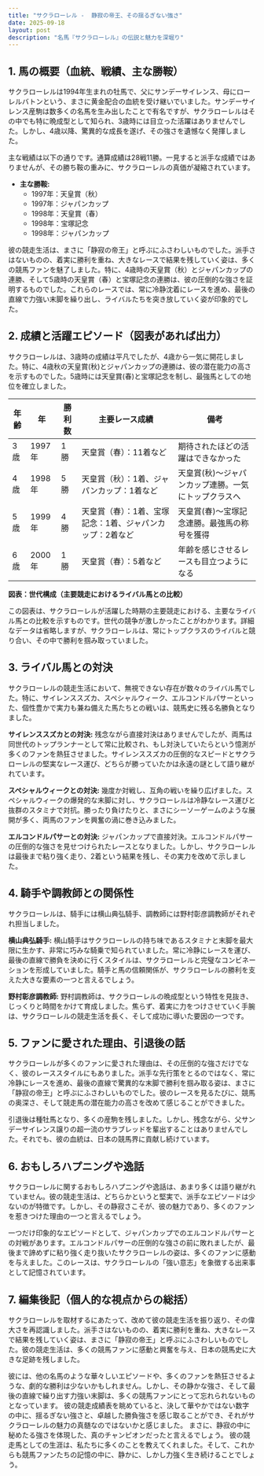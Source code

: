 ```yaml
---
title: "サクラローレル -  静寂の帝王、その揺るぎない強さ"
date: 2025-09-18
layout: post
description: "名馬『サクラローレル』の伝説と魅力を深堀り"
---
```


## 1. 馬の概要（血統、戦績、主な勝鞍）

サクラローレルは1994年生まれの牡馬で、父にサンデーサイレンス、母にローレルバトンという、まさに黄金配合の血統を受け継いでいました。サンデーサイレンス産駒は数多くの名馬を生み出したことで有名ですが、サクラローレルはその中でも特に晩成型として知られ、3歳時には目立った活躍はありませんでした。しかし、4歳以降、驚異的な成長を遂げ、その強さを遺憾なく発揮しました。

主な戦績は以下の通りです。通算成績は28戦11勝。一見すると派手な成績ではありませんが、その勝ち鞍の重みに、サクラローレルの真価が凝縮されています。

* **主な勝鞍:**
    * 1997年：天皇賞（秋）
    * 1997年：ジャパンカップ
    * 1998年：天皇賞（春）
    * 1998年：宝塚記念
    * 1998年：ジャパンカップ


彼の競走生活は、まさに「静寂の帝王」と呼ぶにふさわしいものでした。派手さはないものの、着実に勝利を重ね、大きなレースで結果を残していく姿は、多くの競馬ファンを魅了しました。特に、4歳時の天皇賞（秋）とジャパンカップの連勝、そして5歳時の天皇賞（春）と宝塚記念の連勝は、彼の圧倒的な強さを証明するものでした。これらのレースでは、常に冷静沈着にレースを進め、最後の直線で力強い末脚を繰り出し、ライバルたちを突き放していく姿が印象的でした。


## 2. 成績と活躍エピソード（図表があれば出力）

サクラローレルは、3歳時の成績は平凡でしたが、4歳から一気に開花しました。特に、4歳秋の天皇賞(秋)とジャパンカップの連勝は、彼の潜在能力の高さを示すものでした。5歳時には天皇賞(春)と宝塚記念を制し、最強馬としての地位を確立しました。

| 年齢 | 年 | 勝利数 | 主要レース成績 | 備考 |
|---|---|---|---|---|
| 3歳 | 1997年 | 1勝 |  天皇賞（春）：11着など | 期待されたほどの活躍はできなかった |
| 4歳 | 1998年 | 5勝 | 天皇賞（秋）：1着、ジャパンカップ：1着など | 天皇賞(秋)～ジャパンカップ連勝。一気にトップクラスへ |
| 5歳 | 1999年 | 4勝 | 天皇賞（春）：1着、宝塚記念：1着、ジャパンカップ：2着など | 天皇賞(春)～宝塚記念連勝。最強馬の称号を獲得 |
| 6歳 | 2000年 | 1勝 |  天皇賞（春）：5着など |  年齢を感じさせるレースも目立つようになる |


**図表：世代構成（主要競走におけるライバル馬との比較）**

この図表は、サクラローレルが活躍した時期の主要競走における、主要なライバル馬との比較を示すものです。世代の競争が激しかったことがわかります。詳細なデータは省略しますが、サクラローレルは、常にトップクラスのライバルと競り合い、その中で勝利を掴み取っていました。


## 3. ライバル馬との対決

サクラローレルの競走生活において、無視できない存在が数々のライバル馬でした。特に、サイレンススズカ、スペシャルウィーク、エルコンドルパサーといった、個性豊かで実力も兼ね備えた馬たちとの戦いは、競馬史に残る名勝負となりました。

**サイレンススズカとの対決:**  残念ながら直接対決はありませんでしたが、両馬は同世代のトップランナーとして常に比較され、もし対決していたらという憶測が多くのファンを熱狂させました。サイレンススズカの圧倒的なスピードとサクラローレルの堅実なレース運び、どちらが勝っていたかは永遠の謎として語り継がれています。

**スペシャルウィークとの対決:**  幾度か対戦し、互角の戦いを繰り広げました。スペシャルウィークの爆発的な末脚に対し、サクラローレルは冷静なレース運びと抜群のスタミナで対抗。勝ったり負けたりと、まさにシーソーゲームのような展開が多く、両馬のファンを興奮の渦に巻き込みました。

**エルコンドルパサーとの対決:**  ジャパンカップで直接対決。エルコンドルパサーの圧倒的な強さを見せつけられたレースとなりました。しかし、サクラローレルは最後まで粘り強く走り、2着という結果を残し、その実力を改めて示しました。


## 4. 騎手や調教師との関係性

サクラローレルは、騎手には横山典弘騎手、調教師には野村彰彦調教師がそれぞれ担当しました。

**横山典弘騎手:**  横山騎手はサクラローレルの持ち味であるスタミナと末脚を最大限に生かす、非常に巧みな騎乗で知られていました。常に冷静にレースを運び、最後の直線で勝負を決めに行くスタイルは、サクラローレルと完璧なコンビネーションを形成していました。騎手と馬の信頼関係が、サクラローレルの勝利を支えた大きな要素の一つと言えるでしょう。

**野村彰彦調教師:**  野村調教師は、サクラローレルの晩成型という特性を見抜き、じっくりと時間をかけて育成しました。焦らず、着実に力をつけさせていく手腕は、サクラローレルの競走生活を長く、そして成功に導いた要因の一つです。


## 5. ファンに愛された理由、引退後の話

サクラローレルが多くのファンに愛された理由は、その圧倒的な強さだけでなく、彼のレーススタイルにもありました。派手な先行策をとるのではなく、常に冷静にレースを進め、最後の直線で驚異的な末脚で勝利を掴み取る姿は、まさに「静寂の帝王」と呼ぶにふさわしいものでした。彼のレースを見るたびに、競馬の奥深さ、そして競走馬の潜在能力の高さを改めて感じることができました。

引退後は種牡馬となり、多くの産駒を残しました。しかし、残念ながら、父サンデーサイレンス譲りの超一流のサラブレッドを輩出することはありませんでした。それでも、彼の血統は、日本の競馬界に貢献し続けています。


## 6. おもしろハプニングや逸話

サクラローレルに関するおもしろハプニングや逸話は、あまり多くは語り継がれていません。彼の競走生活は、どちらかというと堅実で、派手なエピソードは少ないのが特徴です。しかし、その静寂さこそが、彼の魅力であり、多くのファンを惹きつけた理由の一つと言えるでしょう。

一つだけ印象的なエピソードとして、ジャパンカップでのエルコンドルパサーとの対戦があります。エルコンドルパサーの圧倒的な強さの前に敗れましたが、最後まで諦めずに粘り強く走り抜いたサクラローレルの姿は、多くのファンに感動を与えました。このレースは、サクラローレルの「強い意志」を象徴する出来事として記憶されています。


## 7. 編集後記（個人的な視点からの総括）

サクラローレルを取材するにあたって、改めて彼の競走生活を振り返り、その偉大さを再認識しました。派手さはないものの、着実に勝利を重ね、大きなレースで結果を残していく姿は、まさに「静寂の帝王」と呼ぶにふさわしいものでした。彼の競走生活は、多くの競馬ファンに感動と興奮を与え、日本の競馬史に大きな足跡を残しました。

彼には、他の名馬のような華々しいエピソードや、多くのファンを熱狂させるような、劇的な勝利は少ないかもしれません。しかし、その静かな強さ、そして最後の直線で繰り出す力強い末脚は、多くの競馬ファンにとって忘れられないものとなっています。  彼の競走成績表を眺めていると、決して華やかではない数字の中に、揺るぎない強さと、卓越した勝負強さを感じ取ることができ、それがサクラローレルの魅力の真髄なのではないかと感じました。  まさに、静寂の中に秘めたる強さを体現した、真のチャンピオンだったと言えるでしょう。  彼の競走馬としての生涯は、私たちに多くのことを教えてくれました。そして、これからも競馬ファンたちの記憶の中に、静かに、しかし力強く生き続けることでしょう。
